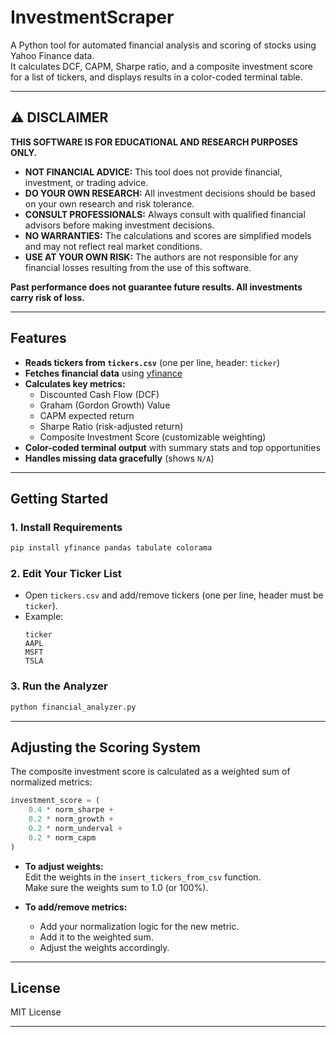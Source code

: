 # InvestmentScraper

A Python tool for automated financial analysis and scoring of stocks using Yahoo Finance data.  
It calculates DCF, CAPM, Sharpe ratio, and a composite investment score for a list of tickers, and displays results in a color-coded terminal table.

---

## ⚠️ DISCLAIMER

**THIS SOFTWARE IS FOR EDUCATIONAL AND RESEARCH PURPOSES ONLY.**

- **NOT FINANCIAL ADVICE:** This tool does not provide financial, investment, or trading advice.
- **DO YOUR OWN RESEARCH:** All investment decisions should be based on your own research and risk tolerance.
- **CONSULT PROFESSIONALS:** Always consult with qualified financial advisors before making investment decisions.
- **NO WARRANTIES:** The calculations and scores are simplified models and may not reflect real market conditions.
- **USE AT YOUR OWN RISK:** The authors are not responsible for any financial losses resulting from the use of this software.

**Past performance does not guarantee future results. All investments carry risk of loss.**

---

## Features

- **Reads tickers from `tickers.csv`** (one per line, header: `ticker`)
- **Fetches financial data** using [yfinance](https://github.com/ranaroussi/yfinance)
- **Calculates key metrics:**  
  - Discounted Cash Flow (DCF)
  - Graham (Gordon Growth) Value
  - CAPM expected return
  - Sharpe Ratio (risk-adjusted return)
  - Composite Investment Score (customizable weighting)
- **Color-coded terminal output** with summary stats and top opportunities
- **Handles missing data gracefully** (shows `N/A`)

---

## Getting Started

### 1. **Install Requirements**

```bash
pip install yfinance pandas tabulate colorama
```

### 2. **Edit Your Ticker List**

- Open `tickers.csv` and add/remove tickers (one per line, header must be `ticker`).
- Example:
  ```
  ticker
  AAPL
  MSFT
  TSLA
  ```

### 3. **Run the Analyzer**

```bash
python financial_analyzer.py
```

---

## Adjusting the Scoring System

The composite investment score is calculated as a weighted sum of normalized metrics:

```python
investment_score = (
    0.4 * norm_sharpe +
    0.2 * norm_growth +
    0.2 * norm_underval +
    0.2 * norm_capm
)
```

- **To adjust weights:**  
  Edit the weights in the `insert_tickers_from_csv` function.  
  Make sure the weights sum to 1.0 (or 100%).

- **To add/remove metrics:**  
  - Add your normalization logic for the new metric.
  - Add it to the weighted sum.
  - Adjust the weights accordingly.

---

## License

MIT License

---

